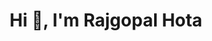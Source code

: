 <!DOCTYPE html>
<html>
<head>
    <link rel="stylesheet" type="text/css" href="styles.css">
</head>
<body>
  <div class="background">
    <!-- Your content here -->
    <h1 align="center">Hi 👋, I'm Rajgopal Hota</h1>
    <!-- ...other content... -->
  </div>
</body>
</html>
